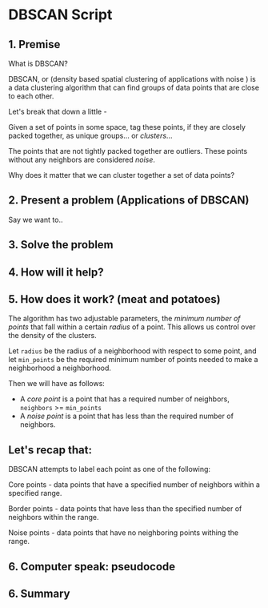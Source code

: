 # DBSCAN Script

## 1. Premise

What is DBSCAN?

DBSCAN, or (density based spatial clustering of applications with noise ) is a data clustering algorithm that can find groups of data points that are close to each other.

Let's break that down a little -

Given a set of points in some space, tag these points, if they are closely packed together, as unique groups... or *clusters*... 

The points that are not tightly packed together are outliers. These points without any neighbors are considered *noise*.

Why does it matter that we can cluster together a set of data points?

## 2. Present a problem (Applications of DBSCAN)

Say we want to..

## 3. Solve the problem

## 4. How will it help?

## 5. How does it work? (meat and potatoes)
The algorithm has two adjustable parameters, the *minimum number of points* that fall within a certain *radius* of a point. This allows us control over the density of the clusters.

Let `radius`  be the radius of a neighborhood with respect to some point, and let `min_points` be the required minimum number of points needed to make a neighborhood a neighborhood.

Then we will have as follows:
- A *core point* is a point that has a required number of neighbors, `neighbors` >= `min_points`
- A *noise point* is a point that has less than the required number of neighbors.

## Let's recap that:

DBSCAN attempts to label each point as one of the following:

Core points - data points that have a specified number of neighbors within a specified range.

Border points - data points that have less than the specified number of neighbors within the range.

Noise points - data points that have no neighboring points withing the range.

## 6. Computer speak: pseudocode

## 6. Summary
